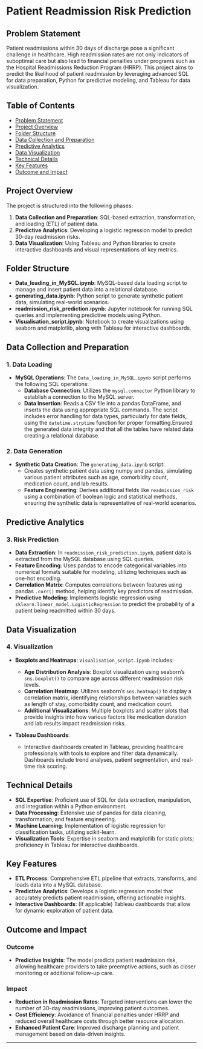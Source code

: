 # Patient Readmission Risk Prediction

## Problem Statement

Patient readmissions within 30 days of discharge pose a significant challenge in healthcare. High readmission rates are not only indicators of suboptimal care but also lead to financial penalties under programs such as the Hospital Readmissions Reduction Program (HRRP). This project aims to predict the likelihood of patient readmission by leveraging advanced SQL for data preparation, Python for predictive modeling, and Tableau for data visualization.

## Table of Contents

- [Problem Statement](#problem-statement)
- [Project Overview](#project-overview)
- [Folder Structure](#folder-structure)
- [Data Collection and Preparation](#data-collection-and-preparation)
- [Predictive Analytics](#predictive-analytics)
- [Data Visualization](#data-visualization)
- [Technical Details](#technical-details)
- [Key Features](#key-features)
- [Outcome and Impact](#outcome-and-impact)

## Project Overview

The project is structured into the following phases:

1. **Data Collection and Preparation**: SQL-based extraction, transformation, and loading (ETL) of patient data.
2. **Predictive Analytics**: Developing a logistic regression model to predict 30-day readmission risks.
3. **Data Visualization**: Using Tableau and Python libraries to create interactive dashboards and visual representations of key metrics.

## Folder Structure

- **Data_loading_in_MySQL.ipynb**: MySQL-based data loading script to manage and insert patient data into a relational database.
- **generating_data.ipynb**: Python script to generate synthetic patient data, simulating real-world scenarios.
- **readmission_risk_prediction.ipynb**: Jupyter notebook for running SQL queries and implementing predictive models using Python.
- **Visualisation_script.ipynb**: Notebook to create visualizations using seaborn and matplotlib, along with Tableau for interactive dashboards.

## Data Collection and Preparation

### 1. Data Loading
- **MySQL Operations**: The `Data_loading_in_MySQL.ipynb` script performs the following SQL operations:
  - **Database Connection**: Utilizes the `mysql.connector` Python library to establish a connection to the MySQL server.
  - **Data Insertion**: Reads a CSV file into a pandas DataFrame, and inserts the data using appropriate SQL commands. The script includes error handling for data types, particularly for date fields, using the `datetime.strptime` function for proper formatting.Ensured the generated data integrity and that all the tables have related data creating a relational database.

### 2. Data Generation
- **Synthetic Data Creation**: The `generating_data.ipynb` script:
  - Creates synthetic patient data using numpy and pandas, simulating various patient attributes such as age, comorbidity count, medication count, and lab results.
  - **Feature Engineering**: Derives additional fields like `readmission_risk` using a combination of boolean logic and statistical methods, ensuring the synthetic data is representative of real-world scenarios.

## Predictive Analytics

### 3. Risk Prediction
- **Data Extraction**: In `readmission_risk_prediction.ipynb`, patient data is extracted from the MySQL database using SQL queries.
- **Feature Encoding**: Uses pandas to encode categorical variables into numerical formats suitable for modeling, utilizing techniques such as one-hot encoding.
- **Correlation Matrix**: Computes correlations between features using pandas `.corr()` method, helping identify key predictors of readmission.
- **Predictive Modeling**: Implements logistic regression using `sklearn.linear_model.LogisticRegression` to predict the probability of a patient being readmitted within 30 days.

## Data Visualization

### 4. Visualization
- **Boxplots and Heatmaps**: `Visualisation_script.ipynb` includes:
  - **Age Distribution Analysis**: Boxplot visualization using seaborn’s `sns.boxplot()` to compare age across different readmission risk levels.
  - **Correlation Heatmap**: Utilizes seaborn’s `sns.heatmap()` to display a correlation matrix, identifying relationships between variables such as length of stay, comorbidity count, and medication count.
  - **Additional Visualizations**: Multiple boxplots and scatter plots that provide insights into how various factors like medication duration and lab results impact readmission risks.

- **Tableau Dashboards**: 
  - Interactive dashboards created in Tableau, providing healthcare professionals with tools to explore and filter data dynamically. Dashboards include trend analyses, patient segmentation, and real-time risk scoring.

## Technical Details

- **SQL Expertise**: Proficient use of SQL for data extraction, manipulation, and integration within a Python environment.
- **Data Processing**: Extensive use of pandas for data cleaning, transformation, and feature engineering.
- **Machine Learning**: Implementation of logistic regression for classification tasks, utilizing scikit-learn.
- **Visualization Tools**: Expertise in seaborn and matplotlib for static plots; proficiency in Tableau for interactive dashboards.

## Key Features

- **ETL Process**: Comprehensive ETL pipeline that extracts, transforms, and loads data into a MySQL database.
- **Predictive Analytics**: Develops a logistic regression model that accurately predicts patient readmission, offering actionable insights.
- **Interactive Dashboards**: (If applicable) Tableau dashboards that allow for dynamic exploration of patient data.


## Outcome and Impact

### Outcome
- **Predictive Insights**: The model predicts patient readmission risk, allowing healthcare providers to take preemptive actions, such as closer monitoring or additional follow-up care.

### Impact
- **Reduction in Readmission Rates**: Targeted interventions can lower the number of 30-day readmissions, improving patient outcomes.
- **Cost Efficiency**: Avoidance of financial penalties under HRRP and reduced overall healthcare costs through better resource allocation.
- **Enhanced Patient Care**: Improved discharge planning and patient management based on data-driven insights.

---
